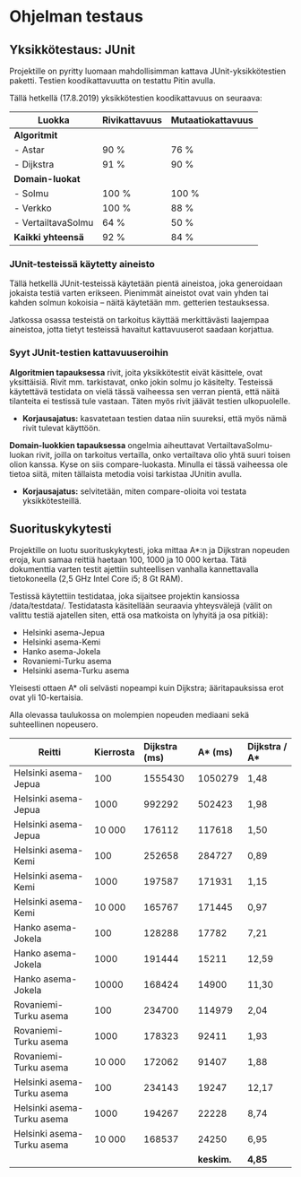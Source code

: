 # Ohjelman testaus

## Yksikkötestaus: JUnit

Projektille on pyritty luomaan mahdollisimman kattava JUnit-yksikkötestien paketti. Testien koodikattavuutta on testattu Pitin avulla.

Tällä hetkellä (17.8.2019) yksikkötestien koodikattavuus on seuraava:
	
| Luokka             | Rivikattavuus  | Mutaatiokattavuus |
| -------------------|:---------------|:------------------|
| **Algoritmit**     |                |                   |
| - Astar            | 90 %           | 76 %              |
| - Dijkstra         | 91 %           | 90 %              |
| **Domain-luokat**  |                |                   |
| - Solmu            | 100 %          | 100 %             |
| - Verkko           | 100 %          | 88 %              |
| - VertailtavaSolmu | 64 %           | 50 %              |
| **Kaikki yhteensä**| 92 %           | 84 %              | 

### JUnit-testeissä käytetty aineisto

Tällä hetkellä JUnit-testeissä käytetään pientä aineistoa, joka generoidaan jokaista testiä varten erikseen. Pienimmät aineistot ovat vain yhden tai kahden solmun kokoisia – näitä käytetään mm. getterien testauksessa.

Jatkossa osassa testeistä on tarkoitus käyttää merkittävästi laajempaa aineistoa, jotta tietyt testeissä havaitut kattavuuserot saadaan korjattua.

### Syyt JUnit-testien kattavuuseroihin

**Algoritmien tapauksessa** rivit, joita yksikkötestit eivät käsittele, ovat yksittäisiä. Rivit mm. tarkistavat, onko jokin solmu jo käsitelty. Testeissä käytettävä testidata on vielä tässä vaiheessa sen verran pientä, että näitä tilanteita ei testissä tule vastaan. Täten myös rivit jäävät testien ulkopuolelle.
* __Korjausajatus:__ kasvatetaan testien dataa niin suureksi, että myös nämä rivit tulevat käyttöön.

**Domain-luokkien tapauksessa** ongelmia aiheuttavat VertailtavaSolmu-luokan rivit, joilla on tarkoitus vertailla, onko vertailtava olio yhtä suuri toisen olion kanssa. Kyse on siis compare-luokasta. Minulla ei tässä vaiheessa ole tietoa siitä, miten tällaista metodia voisi tarkistaa JUnitin avulla.
* __Korjausajatus:__ selvitetään, miten compare-olioita voi testata yksikkötesteillä.


## Suorituskykytesti

Projektille on luotu suorituskykytesti, joka mittaa A*:n ja Dijkstran nopeuden eroja, kun samaa reittiä haetaan 100, 1000 ja 10 000 kertaa. Tätä dokumenttia varten testit ajettiin suhteellisen vanhalla kannettavalla tietokoneella (2,5 GHz Intel Core i5; 8 Gt RAM).

Testissä käytettiin testidataa, joka sijaitsee projektin kansiossa /data/testdata/. Testidatasta käsitellään seuraavia yhteysvälejä (välit on valittu testiä ajatellen siten, että osa matkoista on lyhyitä ja osa pitkiä):

* Helsinki asema-Jepua
* Helsinki asema-Kemi
* Hanko asema-Jokela
* Rovaniemi-Turku asema
* Helsinki asema-Turku asema

Yleisesti ottaen A* oli selvästi nopeampi kuin Dijkstra; ääritapauksissa erot ovat yli 10-kertaisia.

Alla olevassa taulukossa on molempien nopeuden mediaani sekä suhteellinen nopeusero.

| Reitti                    | Kierrosta  | Dijkstra (ms) | A* (ms)  | Dijkstra / A*    |
| --------------------------|:-----------|:--------------|:---------|:-----------------|
| Helsinki asema-Jepua      | 100        | 1555430       | 1050279  | 1,48             |
| Helsinki asema-Jepua      | 1000       | 992292        | 502423   | 1,98             |
| Helsinki asema-Jepua      | 10 000     | 176112        | 117618   | 1,50             |
| Helsinki asema-Kemi       | 100        | 252658        | 284727   | 0,89             |
| Helsinki asema-Kemi       | 1000       | 197587        | 171931   | 1,15             |
| Helsinki asema-Kemi       | 10 000     | 165767        | 171445   | 0,97             |
| Hanko asema-Jokela        | 100        | 128288        | 17782    | 7,21             |
| Hanko asema-Jokela        | 1000       | 191444        | 15211    | 12,59            |
| Hanko asema-Jokela        | 10000      | 168424        | 14900    | 11,30            |
| Rovaniemi-Turku asema     | 100        | 234700        | 114979   | 2,04             |
| Rovaniemi-Turku asema     | 1000       | 178323        | 92411    | 1,93             |
| Rovaniemi-Turku asema     | 10 000     | 172062        | 91407    | 1,88             |
| Helsinki asema-Turku asema| 100        | 234143        | 19247    | 12,17            |
| Helsinki asema-Turku asema| 1000       | 194267        | 22228    | 8,74             |
| Helsinki asema-Turku asema| 10 000     | 168537        | 24250    | 6,95             |
|                           |            |               |**keskim.** | **4,85**       |
